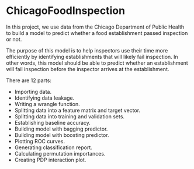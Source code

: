 # ChicagoFoodInspection
In this project, we use data from the Chicago Department of Public Health to build a model to predict whether a food establishment passed inspection or not.

The purpose of this model is to help inspectors use their time more efficiently by identifying establishments that will likely fail inspection. In other words, this model should be able to predict whether an establishment will fail inspection before the inspector arrives at the establishment.

There are 12 parts:
- Importing data.
- Identifying data leakage.
- Writing a wrangle function.
- Splitting data into a feature matrix and target vector.
- Splitting data into training and validation sets.
- Establishing baseline accuracy.
- Building model with bagging predictor.
- Building model with boosting predictor.
- Plotting ROC curves.
- Generating classification report.
- Calculating permutation importances.
- Creating PDP interaction plot.
